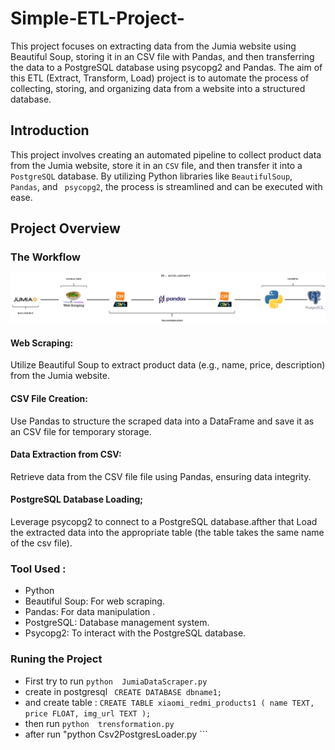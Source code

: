 # Simple-ETL-Project-
This project focuses on extracting data from the Jumia website using Beautiful Soup, storing it in an CSV file with Pandas, and then transferring the data to a PostgreSQL database using psycopg2 and Pandas. The aim of this ETL (Extract, Transform, Load) project is to automate the process of collecting, storing, and organizing data from a website into a structured database.
## Introduction
This project involves creating an automated pipeline to collect product data from the Jumia website, store it in an ``` CSV ``` file, and then transfer it into a``` PostgreSQL``` database. By utilizing Python libraries like ```BeautifulSoup```,``` Pandas```, and ``` psycopg2```, the process is streamlined and can be executed with ease.
## Project Overview
### The Workflow
![Screenshot](https://github.com/2000aliali/Simple-ETL-Project-/blob/main/Image1.png)
#### Web Scraping:
Utilize Beautiful Soup to extract product data (e.g., name, price, description) from the Jumia website.

#### CSV File Creation:
Use Pandas to structure the scraped data into a DataFrame and save it as an CSV file for temporary storage.

#### Data Extraction from CSV:
Retrieve data from the CSV file  file using Pandas, ensuring data integrity.

#### PostgreSQL Database Loading;
Leverage psycopg2 to connect to a PostgreSQL database.afther that Load the extracted data into the appropriate table (the table takes the same name of the csv file).
### Tool Used :
-  Python
-  Beautiful Soup: For web scraping.
-  Pandas: For data manipulation .
-  PostgreSQL: Database management system.
-  Psycopg2:  To interact with the PostgreSQL database.
### Runing the Project

-  First try to run ```python  JumiaDataScraper.py ```
-  create in postgresql ``` CREATE DATABASE dbname1;```
-  and create table :  ```CREATE TABLE xiaomi_redmi_products1 (
    name TEXT,
    price FLOAT,
    img_url TEXT
);```
-  then run  ```python  trensformation.py ```
-  after run "python Csv2PostgresLoader.py ```



